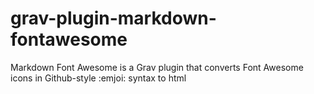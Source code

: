 # grav-plugin-markdown-fontawesome
Markdown Font Awesome is a Grav plugin that converts Font Awesome icons in Github-style :emjoi: syntax to html

